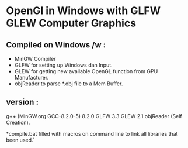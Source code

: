 # OpenGl in Windows with GLFW GLEW Computer Graphics
## Compiled on Windows /w :
- MinGW Compiler
- GLFW for setting up Windows dan Input.
- GLEW for getting new available OpenGL function from GPU Manufacturer.
- objReader to parse *.obj file to a Mem Buffer.

## version :
g++ (MinGW.org GCC-8.2.0-5) 8.2.0
GLFW 3.3
GLEW 2.1
objReader (Self Creation).

*compile.bat filled with macros on command line to link all libraries that been used.`
